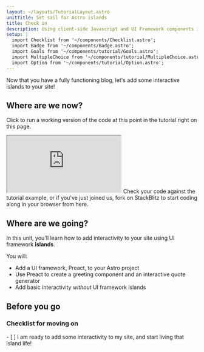 ```yaml
---
layout: ~/layouts/TutorialLayout.astro
unitTitle: Set sail for Astro islands
title: Check in
description: Using client-side Javascript and UI Framework components in Astro to provide interactivity.
setup: |
  import Checklist from '~/components/Checklist.astro';
  import Badge from '~/components/Badge.astro';
  import Goals from '~/components/tutorial/Goals.astro';
  import MultipleChoice from '~/components/tutorial/MultipleChoice.astro';
  import Option from '~/components/tutorial/Option.astro';
---
```

Now that you have a fully functioning blog, let's add some interactive islands to your site!

## Where are we now?

Click to run a working version of the code at this point in the tutorial right on this page.

 <iframe src="https://stackblitz.com/edit/astro-tutorial-5?ctl=1&embed=1&file=src/pages/index.astro"></iframe>
 Check your code against the tutorial example, or if you've just joined us, fork on StackBlitz to start coding along in your browser from here.

## Where are we going?

In this unit, you'll learn how to add interactivity to your site using UI framework **islands**.

You will:
- Add a UI framework, Preact, to your Astro project
- Use Preact to create a greeting component and an interactive quote generator
- Add basic interactivity _without_ UI framework islands

## Before you go

### Checklist for moving on

<Checklist key ="interactivity">
- [ ] I am ready to add some interactivity to my site, and start living that island life!
</Checklist>
